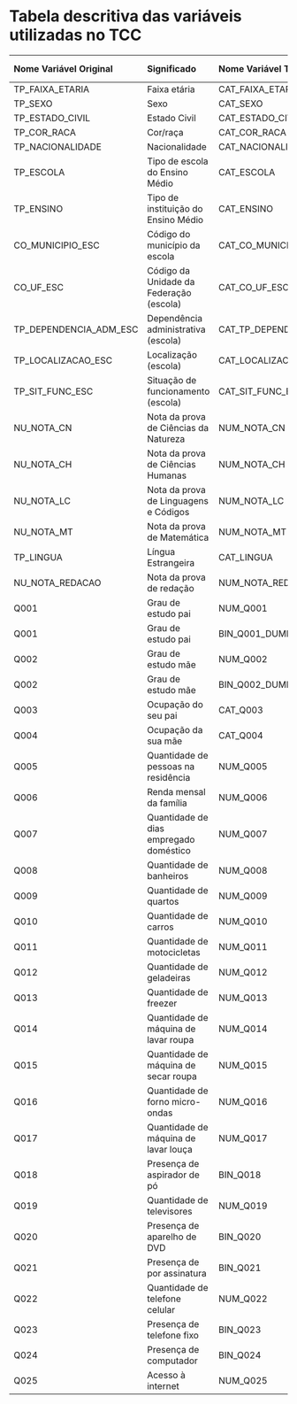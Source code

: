 # Tabela descritiva das variáveis utilizadas no TCC

| Nome Variável Original   | Significado                             | Nome Variável Tratada      | Tipo Tratada   | Origem         |
|:-------------------------|:----------------------------------------|:---------------------------|:---------------|:---------------|
| TP_FAIXA_ETARIA          | Faixa etária                            | CAT_FAIXA_ETARIA           | Categórica     | Socioeconômica |
| TP_SEXO                  | Sexo                                    | CAT_SEXO                   | Categórica     | Socioeconômica |
| TP_ESTADO_CIVIL          | Estado Civil                            | CAT_ESTADO_CIVIL           | Categórica     | Socioeconômica |
| TP_COR_RACA              | Cor/raça                                | CAT_COR_RACA               | Categórica     | Socioeconômica |
| TP_NACIONALIDADE         | Nacionalidade                           | CAT_NACIONALIDADE          | Categórica     | Socioeconômica |
| TP_ESCOLA                | Tipo de escola do Ensino Médio          | CAT_ESCOLA                 | Categórica     | Escolar        |
| TP_ENSINO                | Tipo de instituição do Ensino Médio     | CAT_ENSINO                 | Categórica     | Escolar        |
| CO_MUNICIPIO_ESC         | Código do município da escola           | CAT_CO_MUNICIPIO_ESC       | Categórica     | Escolar        |
| CO_UF_ESC                | Código da Unidade da Federação (escola) | CAT_CO_UF_ESC              | Categórica     | Escolar        |
| TP_DEPENDENCIA_ADM_ESC   | Dependência administrativa (escola)     | CAT_TP_DEPENDENCIA_ADM_ESC | Categórica     | Escolar        |
| TP_LOCALIZACAO_ESC       | Localização (escola)                    | CAT_LOCALIZACAO_ESCOLA     | Categórica     | Escolar        |
| TP_SIT_FUNC_ESC          | Situação de funcionamento (escola)      | CAT_SIT_FUNC_ESC           | Categórica     | Escolar        |
| NU_NOTA_CN               | Nota da prova de Ciências da Natureza   | NUM_NOTA_CN                | Numérica       | Alvo           |
| NU_NOTA_CH               | Nota da prova de Ciências Humanas       | NUM_NOTA_CH                | Numérica       | Alvo           |
| NU_NOTA_LC               | Nota da prova de Linguagens e Códigos   | NUM_NOTA_LC                | Numérica       | Alvo           |
| NU_NOTA_MT               | Nota da prova de Matemática             | NUM_NOTA_MT                | Numérica       | Alvo           |
| TP_LINGUA                | Língua Estrangeira                      | CAT_LINGUA                 | Categórica     | Socioeconômica |
| NU_NOTA_REDACAO          | Nota da prova de redação                | NUM_NOTA_REDACAO           | Numérica       | Alvo           |
| Q001                     | Grau de estudo pai                      | NUM_Q001                   | Numérica       | Socioeconômica |
| Q001                     | Grau de estudo pai                      | BIN_Q001_DUMMY_H           | Binária        | Socioeconômica |
| Q002                     | Grau de estudo mãe                      | NUM_Q002                   | Numérica       | Socioeconômica |
| Q002                     | Grau de estudo mãe                      | BIN_Q002_DUMMY_H           | Binária        | Socioeconômica |
| Q003                     | Ocupação do seu pai                     | CAT_Q003                   | Categórica     | Socioeconômica |
| Q004                     | Ocupação da sua mãe                     | CAT_Q004                   | Categórica     | Socioeconômica |
| Q005                     | Quantidade de pessoas na residência     | NUM_Q005                   | Numérica       | Socioeconômica |
| Q006                     | Renda mensal da família                 | NUM_Q006                   | Numérica       | Socioeconômica |
| Q007                     | Quantidade de dias empregado doméstico  | NUM_Q007                   | Numérica       | Socioeconômica |
| Q008                     | Quantidade de banheiros                 | NUM_Q008                   | Numérica       | Socioeconômica |
| Q009                     | Quantidade de quartos                   | NUM_Q009                   | Numérica       | Socioeconômica |
| Q010                     | Quantidade de carros                    | NUM_Q010                   | Numérica       | Socioeconômica |
| Q011                     | Quantidade de motocicletas              | NUM_Q011                   | Numérica       | Socioeconômica |
| Q012                     | Quantidade de geladeiras                | NUM_Q012                   | Numérica       | Socioeconômica |
| Q013                     | Quantidade de freezer                   | NUM_Q013                   | Numérica       | Socioeconômica |
| Q014                     | Quantidade de máquina de lavar roupa    | NUM_Q014                   | Numérica       | Socioeconômica |
| Q015                     | Quantidade de máquina de secar roupa    | NUM_Q015                   | Numérica       | Socioeconômica |
| Q016                     | Quantidade de forno micro-ondas         | NUM_Q016                   | Numérica       | Socioeconômica |
| Q017                     | Quantidade de máquina de lavar louça    | NUM_Q017                   | Numérica       | Socioeconômica |
| Q018                     | Presença de aspirador de pó             | BIN_Q018                   | Binária        | Socioeconômica |
| Q019                     | Quantidade de televisores               | NUM_Q019                   | Numérica       | Socioeconômica |
| Q020                     | Presença de aparelho de DVD             | BIN_Q020                   | Binária        | Socioeconômica |
| Q021                     | Presença de por assinatura              | BIN_Q021                   | Binária        | Socioeconômica |
| Q022                     | Quantidade de telefone celular          | NUM_Q022                   | Numérica       | Socioeconômica |
| Q023                     | Presença de telefone fixo               | BIN_Q023                   | Binária        | Socioeconômica |
| Q024                     | Presença de computador                  | BIN_Q024                   | Numérica       | Socioeconômica |
| Q025                     | Acesso à internet                       | NUM_Q025                   | Binária        | Socioeconômica |